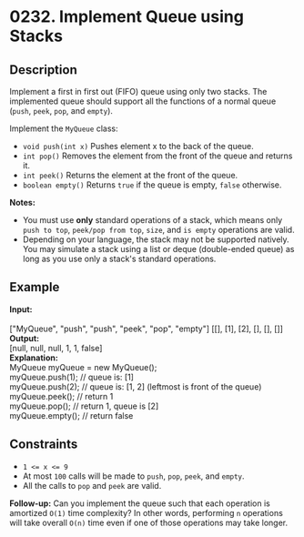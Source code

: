 # 0232. Implement Queue using Stacks

## Description

Implement a first in first out (FIFO) queue using only two stacks. The implemented queue should support all the functions of a normal queue (`push`, `peek`, `pop`, and `empty`).

Implement the `MyQueue` class:

- `void push(int x)` Pushes element x to the back of the queue.
- `int pop()` Removes the element from the front of the queue and returns it.
- `int peek()` Returns the element at the front of the queue.
- `boolean empty()` Returns `true` if the queue is empty, `false` otherwise.

**Notes:**

- You must use **only** standard operations of a stack, which means only `push to top`, `peek/pop from top`, `size`, and `is empty` operations are valid.
- Depending on your language, the stack may not be supported natively. You may simulate a stack using a list or deque (double-ended queue) as long as you use only a stack's standard operations.

## Example

**Input:**  
<br>
["MyQueue", "push", "push", "peek", "pop", "empty"]
[[], [1], [2], [], [], []]
<br>
**Output:**
<br>
[null, null, null, 1, 1, false]
<br>
**Explanation:**
<br>
MyQueue myQueue = new MyQueue();
<br>
myQueue.push(1); // queue is: [1]
<br>
myQueue.push(2); // queue is: [1, 2] (leftmost is front of the queue)
<br>
myQueue.peek(); // return 1
<br>
myQueue.pop(); // return 1, queue is [2]
<br>
myQueue.empty(); // return false

## Constraints

- `1 <= x <= 9`
- At most `100` calls will be made to `push`, `pop`, `peek`, and `empty`.
- All the calls to `pop` and `peek` are valid.

**Follow-up:** Can you implement the queue such that each operation is amortized `O(1)` time complexity? In other words, performing `n` operations will take overall `O(n)` time even if one of those operations may take longer.
